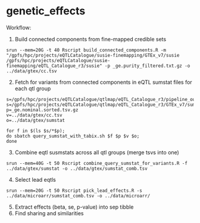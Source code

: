 # genetic_effects

Workflow:

1. Build connected components from fine-mapped credible sets

```
srun --mem=20G -t 40 Rscript build_connected_components.R -m "/gpfs/hpc/projects/eQTLCatalogue/susie-finemapping/GTEx_v7/susie /gpfs/hpc/projects/eQTLCatalogue/susie-finemapping/eQTL_Catalogue_r3/susie" -p _ge.purity_filtered.txt.gz -o ../data/gtex/cc.tsv
```

2. Fetch for variants from connected components in eQTL sumstat files for each qtl group

```
s=/gpfs/hpc/projects/eQTLCatalogue/qtlmap/eQTL_Catalogue_r3/pipeline_out/sumstats/
s=/gpfs/hpc/projects/eQTLCatalogue/qtlmap/eQTL_Catalogue_r3/GTEx_v7/sumstats/
p=_ge.nominal.sorted.tsv.gz
v=../data/gtex/cc.tsv
o=../data/gtex/sumstat

for f in $(ls $s/*$p); 
do sbatch query_sumstat_with_tabix.sh $f $p $v $o;
done
```

3. Combine eqtl susmstats across all qtl groups (merge tsvs into one)

```
srun --mem=40G -t 50 Rscript combine_query_sumstat_for_variants.R -f ../data/gtex/sumstat -o ../data/gtex/sumstat_comb.tsv
``` 

4. Select lead eqtls

```
srun --mem=20G -t 50 Rscript pick_lead_effects.R -s ../data/microarr/sumstat_comb.tsv -o ../data/microarr/
```

5. Extract effects (beta, se, p-value) into sep tibble
6. Find sharing and similarities